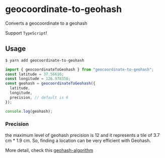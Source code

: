 # geocoordinate-to-geohash

Converts a geocoordinate to a geohash

Support `TypeScript`!

## Usage

```sh
$ yarn add geocoordinate-to-geohash
```

```typescript
import { geocoordinateToGeohash } from "geocoordinate-to-geohash";
const latitude = 37.56616;
const longitude = 126.978356;
const geohash = geocoordinateToGeohash({
  latitude,
  longitude,
  precision, // default is 6
});

console.log(geohash);
```

### Precision

the maximum level of geohash precision is 12 and it represents a tile of 3.7 cm \* 1.9 cm. So, finding a location can be very efficient with Geohash.

More detail, check this [geohash-algorithm](https://docs.quadrant.io/quadrant-geohash-algorithm)
